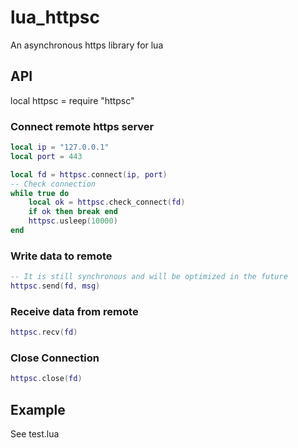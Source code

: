 # lua_httpsc
An asynchronous https library for lua


## API
local httpsc = require "httpsc"

### Connect remote https server
```lua
local ip = "127.0.0.1"
local port = 443

local fd = httpsc.connect(ip, port)
-- Check connection
while true do
	local ok = httpsc.check_connect(fd)
	if ok then break end
	httpsc.usleep(10000)
end
```
### Write data to remote
```lua
-- It is still synchronous and will be optimized in the future
httpsc.send(fd, msg)
```

### Receive data from remote
```lua
httpsc.recv(fd)
```

### Close Connection
```lua
httpsc.close(fd)
```

## Example
See test.lua
